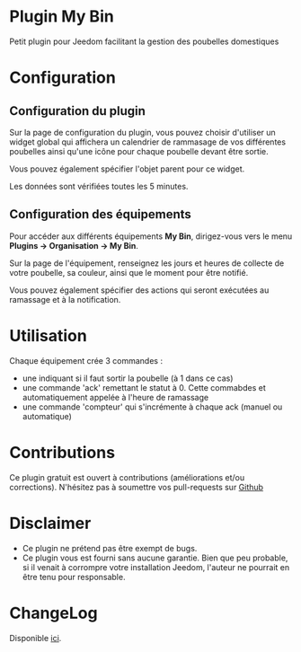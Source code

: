 # Plugin My Bin

Petit plugin pour Jeedom facilitant la gestion des poubelles domestiques

# Configuration

## Configuration du plugin

Sur la page de configuration du plugin, vous pouvez choisir d'utiliser un widget global qui affichera un calendrier de rammasage de vos différentes poubelles ainsi qu'une icône pour chaque poubelle devant être sortie.

Vous pouvez également spécifier l'objet parent pour ce widget.

Les données sont vérifiées toutes les 5 minutes.

## Configuration des équipements

Pour accéder aux différents équipements **My Bin**, dirigez-vous vers le menu **Plugins → Organisation → My Bin**.

Sur la page de l'équipement, renseignez les jours et heures de collecte de votre poubelle, sa couleur, ainsi que le moment pour être notifié.

Vous pouvez également spécifier des actions qui seront exécutées au ramassage et à la notification.

# Utilisation

Chaque équipement crée 3 commandes :
- une indiquant si il faut sortir la poubelle (à 1 dans ce cas)
- une commande 'ack' remettant le statut à 0. Cette commabdes et automatiquement appelée à l'heure de ramassage
- une commande 'compteur' qui s'incrémente à chaque ack (manuel ou automatique)

# Contributions

Ce plugin gratuit est ouvert à contributions (améliorations et/ou corrections). N'hésitez pas à soumettre vos pull-requests sur <a href="https://github.com/hugoKs3/plugin-mybin" target="_blank">Github</a>

# Disclaimer

-   Ce plugin ne prétend pas être exempt de bugs.
-   Ce plugin vous est fourni sans aucune garantie. Bien que peu probable, si il venait à corrompre votre installation Jeedom, l'auteur ne pourrait en être tenu pour responsable.

# ChangeLog
Disponible [ici](./changelog.html).
